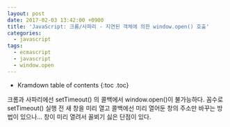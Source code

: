 ```yaml
---
layout: post
date: 2017-02-03 13:42:00 +0900
title: 'JavaScript: 크롬/사파리 - 지연된 객체에 의한 window.open() 호출'
categories:
  - javascript
tags:
  - ecmascript
  - javascript
  - window.open
---
```


* Kramdown table of contents
{:toc .toc}

크롬과 사파리에선 setTimeout() 의 콜백에서 window.open()이 불가능하다. 꼼수로 setTimeout() 실행 전 새 창을 미리 열고 콜백에선 미리 열어둔 창의 주소만 바꾸는 방법이 있으나... 창이 미리 열려서 꼴뵈기 싫은 단점이 있다.
